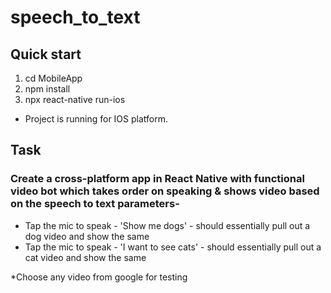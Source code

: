 # speech_to_text

## Quick start

1.  cd MobileApp 
2.  npm install
3.  npx react-native run-ios

* Project is running for IOS platform.


## Task

### Create a cross-platform app in React Native with functional video bot which takes order on speaking & shows video based on the speech to text parameters-
- Tap the mic to speak - 'Show me dogs' - should essentially pull out a dog video and show the same
- Tap the mic to speak - 'I want to see cats' - should essentially pull out a cat video and show the same

*Choose any video from google for testing